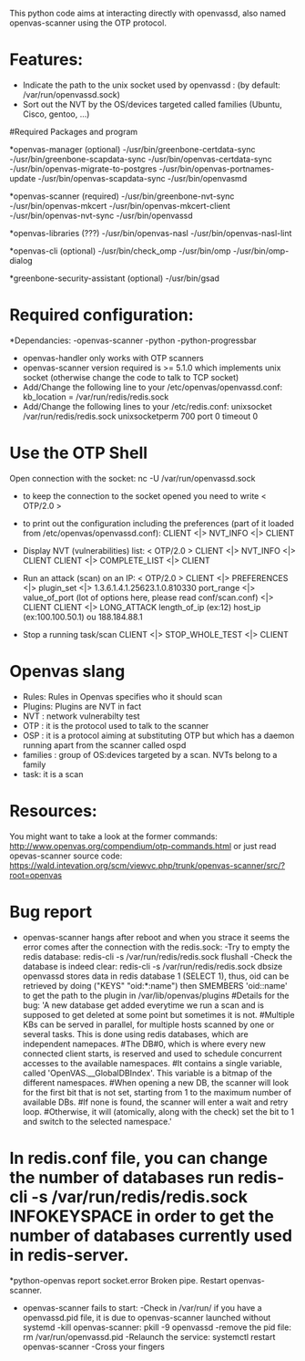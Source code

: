 

This python code aims at interacting directly with openvassd, also named openvas-scanner using the OTP protocol.

# Features:

* Indicate the path to the unix socket used by openvassd : (by default: /var/run/openvassd.sock)
* Sort out the NVT by the OS/devices targeted called families (Ubuntu, Cisco, gentoo, ...)

#Required Packages and program

*openvas-manager (optional)
-/usr/bin/greenbone-certdata-sync
-/usr/bin/greenbone-scapdata-sync
-/usr/bin/openvas-certdata-sync
-/usr/bin/openvas-migrate-to-postgres
-/usr/bin/openvas-portnames-update
-/usr/bin/openvas-scapdata-sync
-/usr/bin/openvasmd

*openvas-scanner (required)
-/usr/bin/greenbone-nvt-sync
-/usr/bin/openvas-mkcert
-/usr/bin/openvas-mkcert-client
-/usr/bin/openvas-nvt-sync
-/usr/bin/openvassd

*openvas-libraries (???)
-/usr/bin/openvas-nasl
-/usr/bin/openvas-nasl-lint

*openvas-cli (optional)
-/usr/bin/check_omp
-/usr/bin/omp
-/usr/bin/omp-dialog

*greenbone-security-assistant (optional)
-/usr/bin/gsad


# Required configuration:

*Dependancies:
-openvas-scanner
-python
-python-progressbar

* openvas-handler only works with OTP scanners
* openvas-scanner version required is >= 5.1.0 which implements unix socket (otherwise change the code to talk to TCP socket)
* Add/Change the following line to your /etc/openvas/openvassd.conf: kb_location = /var/run/redis/redis.sock
* Add/Change the following lines to your /etc/redis.conf:
unixsocket /var/run/redis/redis.sock
unixsocketperm 700
port 0
timeout 0

# Use the OTP Shell

Open connection with the socket: nc -U /var/run/openvassd.sock

* to keep the connection to the socket opened you need to write
< OTP/2.0 >

* to print out the configuration including the preferences (part of it loaded from /etc/openvas/openvassd.conf):
CLIENT <|> NVT_INFO <|> CLIENT

* Display NVT (vulnerabilities) list:
< OTP/2.0 >
CLIENT <|> NVT_INFO <|> CLIENT
CLIENT <|> COMPLETE_LIST <|> CLIENT

* Run an attack (scan) on an IP:
< OTP/2.0 >
CLIENT <|> PREFERENCES <|>
plugin_set <|> 1.3.6.1.4.1.25623.1.0.810330
port_range <|> value_of_port
(lot of options here, please read conf/scan.conf)
<|> CLIENT
CLIENT <|> LONG_ATTACK 
length_of_ip (ex:12)
host_ip (ex:100.100.50.1) ou 188.184.88.1

* Stop a running task/scan
CLIENT <|> STOP_WHOLE_TEST <|> CLIENT

# Openvas slang
* Rules: Rules in Openvas specifies who it should scan
* Plugins: Plugins are NVT in fact
* NVT : network vulnerabilty test
* OTP : it is the protocol used to talk to the scanner
* OSP : it is a protocol aiming at substituting OTP but which has a daemon running apart from the scanner called ospd
* families : group of OS:devices targeted by a scan. NVTs belong to a family
* task: it is a scan

# Resources:
You might want to take a look at the former commands: http://www.openvas.org/compendium/otp-commands.html
or just read opevas-scanner source code: https://wald.intevation.org/scm/viewvc.php/trunk/openvas-scanner/src/?root=openvas

# Bug report

* openvas-scanner hangs after reboot and when you strace it seems the error comes after the connection with the redis.sock:
-Try to empty the redis database: redis-cli -s /var/run/redis/redis.sock flushall
-Check the database is indeed clear: redis-cli -s /var/run/redis/redis.sock dbsize
openvassd stores data in redis database 1 (SELECT 1), thus, oid can be retrieved by doing ("KEYS" "oid:*:name")
then SMEMBERS 'oid:<oid>:name' to get the path to the plugin in /var/lib/openvas/plugins
#Details for the bug: 'A new database get added everytime we run a scan and is supposed to get deleted at some point but sometimes it is not.
#Multiple KBs can be served in parallel, for multiple hosts scanned by one or several tasks. This is done using redis databases, which are independent namepaces.
#The DB#0, which is where every new connected client starts, is reserved and used to schedule concurrent accesses to the available namespaces.
#It contains a single variable, called 'OpenVAS.__GlobalDBIndex'. This variable is a bitmap of the different namespaces. 
#When opening a new DB, the scanner will look for the first bit that is not set, starting from 1 to the maximum number of available DBs.
#If none is found, the scanner will enter a wait and retry loop. 
#Otherwise, it will (atomically, along with the check) set the bit to 1 and switch to the selected namespace.'
# In redis.conf file, you can change the number of databases run redis-cli -s /var/run/redis/redis.sock INFOKEYSPACE in order to get the number of databases currently used in redis-server.

*python-openvas report socket.error Broken pipe.
Restart openvas-scanner.

* openvas-scanner fails to start:
-Check in /var/run/ if you have a openvassd.pid file, it is due to openvas-scanner launched without systemd
-kill openvas-scanner: pkill -9 openvassd
-remove the pid file: rm /var/run/openvassd.pid
-Relaunch the service: systemctl restart openvas-scanner
-Cross your fingers
